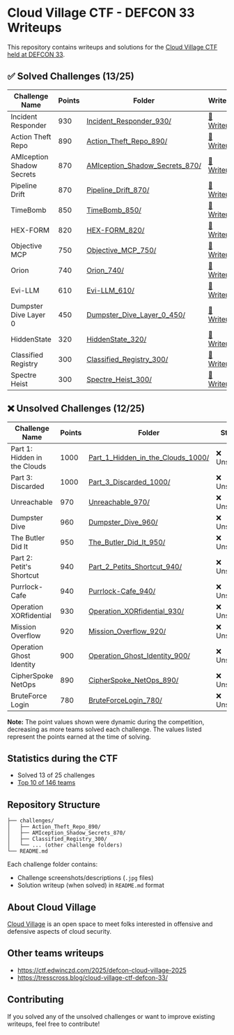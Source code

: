 # Cloud Village CTF - DEFCON 33 Writeups

This repository contains writeups and solutions for the [Cloud Village CTF held at DEFCON 33](https://www.cloud-village.org/dc33).


## ✅ Solved Challenges (13/25)

| Challenge Name | Points | Folder | Writeup | By |
|----------------|--------|--------|---------|-----------|
| Incident Responder | 930 | [Incident_Responder_930/](./challenges/Incident_Responder_930/) | [📖 Writeup](./challenges/Incident_Responder_930/README.md) | [andoniaf](https://github.com/andoniaf) |
| Action Theft Repo | 890 | [Action_Theft_Repo_890/](./challenges/Action_Theft_Repo_890/) | [📖 Writeup](./challenges/Action_Theft_Repo_890/README.md) | [andoniaf](https://github.com/andoniaf) |
| AMIception Shadow Secrets | 870 | [AMIception_Shadow_Secrets_870/](./challenges/AMIception_Shadow_Secrets_870/) | [📖 Writeup](./challenges/AMIception_Shadow_Secrets_870/README.md) | *TBD* |
| Pipeline Drift | 870 | [Pipeline_Drift_870/](./challenges/Pipeline_Drift_870/) | [📖 Writeup](./challenges/Pipeline_Drift_870/README.md) | [andoniaf](https://github.com/andoniaf) |
| TimeBomb | 850 | [TimeBomb_850/](./challenges/TimeBomb_850/) | [📖 Writeup](./challenges/TimeBomb_850/README.md) | [andoniaf](https://github.com/andoniaf) |
| HEX-FORM | 820 | [HEX-FORM_820/](./challenges/HEX-FORM_820/) | [📖 Writeup](./challenges/HEX-FORM_820/README.md) | *TBD* |
| Objective MCP | 750 | [Objective_MCP_750/](./challenges/Objective_MCP_750/) | [📖 Writeup](./challenges/Objective_MCP_750/README.md) | *TBD* |
| Orion | 740 | [Orion_740/](./challenges/Orion_740/) | [📖 Writeup](./challenges/Orion_740/README.md) | *TBD* |
| Evi-LLM | 610 | [Evi-LLM_610/](./challenges/Evi-LLM_610/) | [📖 Writeup](./challenges/Evi-LLM_610/README.md) | *TBD* |
| Dumpster Dive Layer 0 | 450 | [Dumpster_Dive_Layer_0_450/](./challenges/Dumpster_Dive_Layer_0_450/) | [📖 Writeup](./challenges/Dumpster_Dive_Layer_0_450/README.md) | *TBD* |
| HiddenState | 320 | [HiddenState_320/](./challenges/HiddenState_320/) | [📖 Writeup](./challenges/HiddenState_320/README.md) | *TBD* |
| Classified Registry | 300 | [Classified_Registry_300/](./challenges/Classified_Registry_300/) | [📖 Writeup](./challenges/Classified_Registry_300/README.md) | *TBD* |
| Spectre Heist | 300 | [Spectre_Heist_300/](./challenges/Spectre_Heist_300/) | [📖 Writeup](./challenges/Spectre_Heist_300/README.md) | *TBD* |

## ❌ Unsolved Challenges (12/25)

| Challenge Name | Points | Folder | Status |
|----------------|--------|--------|--------|
| Part 1: Hidden in the Clouds | 1000 | [Part_1_Hidden_in_the_Clouds_1000/](./challenges/Part_1_Hidden_in_the_Clouds_1000/) | ❌ Unsolved |
| Part 3: Discarded | 1000 | [Part_3_Discarded_1000/](./challenges/Part_3_Discarded_1000/) | ❌ Unsolved |
| Unreachable | 970 | [Unreachable_970/](./challenges/Unreachable_970/) | ❌ Unsolved |
| Dumpster Dive | 960 | [Dumpster_Dive_960/](./challenges/Dumpster_Dive_960/) | ❌ Unsolved |
| The Butler Did It | 950 | [The_Butler_Did_It_950/](./challenges/The_Butler_Did_It_950/) | ❌ Unsolved |
| Part 2: Petit's Shortcut | 940 | [Part_2_Petits_Shortcut_940/](./challenges/Part_2_Petits_Shortcut_940/) | ❌ Unsolved |
| Purrlock-Cafe | 940 | [Purrlock-Cafe_940/](./challenges/Purrlock-Cafe_940/) | ❌ Unsolved |
| Operation XORfidential | 930 | [Operation_XORfidential_930/](./challenges/Operation_XORfidential_930/) | ❌ Unsolved |
| Mission Overflow | 920 | [Mission_Overflow_920/](./challenges/Mission_Overflow_920/) | ❌ Unsolved |
| Operation Ghost Identity | 900 | [Operation_Ghost_Identity_900/](./challenges/Operation_Ghost_Identity_900/) | ❌ Unsolved |
| CipherSpoke NetOps | 890 | [CipherSpoke_NetOps_890/](./challenges/CipherSpoke_NetOps_890/) | ❌ Unsolved |
| BruteForce Login | 780 | [BruteForceLogin_780/](./challenges/BruteForceLogin_780/) | ❌ Unsolved |

**Note:** The point values shown were dynamic during the competition, decreasing as more teams solved each challenge. The values listed represent the points earned at the time of solving.

## Statistics during the CTF

- Solved 13 of 25 challenges
- [Top 10 of 146 teams](https://www.linkedin.com/posts/andoniaf_and-of-course-we-played-the-cloud-village-activity-7360351671010365440-KY9Y?utm_source=share&utm_medium=member_desktop&rcm=ACoAABwXlLYBgDIyRoRnbxBxhI0QvJbOMMm9SW0)

## Repository Structure

```
├── challenges/
│   ├── Action_Theft_Repo_890/
│   ├── AMIception_Shadow_Secrets_870/
│   ├── Classified_Registry_300/
│   └── ... (other challenge folders)
└── README.md
```

Each challenge folder contains:
- Challenge screenshots/descriptions (`.jpg` files)
- Solution writeup (when solved) in `README.md` format

## About Cloud Village

[Cloud Village](https://www.cloud-village.org/) is an open space to meet folks interested in offensive and defensive aspects of cloud security.


## Other teams writeups
- https://ctf.edwinczd.com/2025/defcon-cloud-village-2025
- https://tresscross.blog/cloud-village-ctf-defcon-33/

## Contributing

If you solved any of the unsolved challenges or want to improve existing writeups, feel free to contribute!
